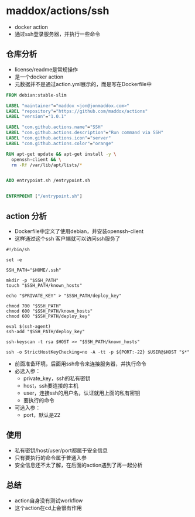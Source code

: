 # maddox/actions/ssh

- docker action
- 通过ssh登录服务器，并执行一些命令

## 仓库分析

- license/readme是常规操作
- 是一个docker action
- 元数据并不是通过action.yml展示的，而是写在Dockerfile中

```Dockerfile
FROM debian:stable-slim

LABEL "maintainer"="maddox <jon@jonmaddox.com>"
LABEL "repository"="https://github.com/maddox/actions"
LABEL "version"="1.0.1"

LABEL "com.github.actions.name"="SSH"
LABEL "com.github.actions.description"="Run command via SSH"
LABEL "com.github.actions.icon"="server"
LABEL "com.github.actions.color"="orange"

RUN apt-get update && apt-get install -y \
  openssh-client && \
  rm -Rf /var/lib/apt/lists/*


ADD entrypoint.sh /entrypoint.sh


ENTRYPOINT ["/entrypoint.sh"]
```

## action 分析

- Dockerfile中定义了使用debian，并安装openssh-client
- 这样通过这个ssh 客户端就可以访问ssh服务了

```shell
#!/bin/sh

set -e

SSH_PATH="$HOME/.ssh"

mkdir -p "$SSH_PATH"
touch "$SSH_PATH/known_hosts"

echo "$PRIVATE_KEY" > "$SSH_PATH/deploy_key"

chmod 700 "$SSH_PATH"
chmod 600 "$SSH_PATH/known_hosts"
chmod 600 "$SSH_PATH/deploy_key"

eval $(ssh-agent)
ssh-add "$SSH_PATH/deploy_key"

ssh-keyscan -t rsa $HOST >> "$SSH_PATH/known_hosts"

ssh -o StrictHostKeyChecking=no -A -tt -p ${PORT:-22} $USER@$HOST "$*"
```

- 前面准备环境，后面用ssh命令来连接服务器，并执行命令
- 必选入参：
  - private_key，ssh的私有密钥
  - host，ssh要连接的主机
  - user，连接ssh的用户名，认证就用上面的私有密钥
  - 要执行的命令
- 可选入参：
  - port，默认是22

## 使用

- 私有密钥/host/user/port都属于安全信息
- 只有要执行的命令属于普通入参
- 安全信息还不太了解，在后面的action遇到了再一起分析

## 总结

- action自身没有测试workflow
- 这个action在cd上会很有作用
